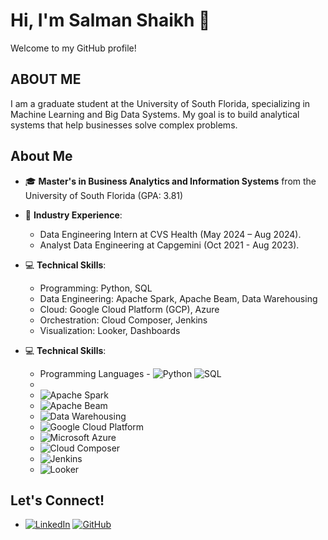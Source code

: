 # Hi, I'm Salman Shaikh 👋 
Welcome to my GitHub profile!

## ABOUT ME 
I am a graduate student at the University of South Florida, specializing in Machine Learning and Big Data Systems. My goal is to build analytical systems that help businesses solve complex problems.

## About Me

- 🎓 **Master's in Business Analytics and Information Systems** from the University of South Florida (GPA: 3.81)
- 💼 **Industry Experience**: 
  - Data Engineering Intern at CVS Health (May 2024 – Aug 2024).
  - Analyst Data Engineering at Capgemini (Oct 2021 - Aug 2023).
- 💻 **Technical Skills**: 
  - Programming: Python, SQL
  - Data Engineering: Apache Spark, Apache Beam, Data Warehousing
  - Cloud: Google Cloud Platform (GCP), Azure
  - Orchestration: Cloud Composer, Jenkins
  - Visualization: Looker, Dashboards

- 💻 **Technical Skills**:
  
  -  Programming Languages - ![Python](https://img.shields.io/badge/-Python-3776AB?logo=python&logoColor=white&style=flat) ![SQL](https://img.shields.io/badge/-SQL-003B57?logo=postgresql&logoColor=white&style=flat)
  - 
  - ![Apache Spark](https://img.shields.io/badge/-Apache%20Spark-E25A1C?logo=apachespark&logoColor=white&style=flat)
  - ![Apache Beam](https://img.shields.io/badge/-Apache%20Beam-F37A48?logo=apachebeam&logoColor=white&style=flat)
  - ![Data Warehousing](https://img.shields.io/badge/-Data%20Warehousing-1F305F?logo=databricks&logoColor=white&style=flat)
  - ![Google Cloud Platform](https://img.shields.io/badge/-Google%20Cloud-4285F4?logo=googlecloud&logoColor=white&style=flat)
  - ![Microsoft Azure](https://img.shields.io/badge/-Microsoft%20Azure-0078D4?logo=microsoftazure&logoColor=white&style=flat)
  - ![Cloud Composer](https://img.shields.io/badge/-Cloud%20Composer-34A853?logo=googlecloud&logoColor=white&style=flat)
  - ![Jenkins](https://img.shields.io/badge/-Jenkins-D24939?logo=jenkins&logoColor=white&style=flat)
  - ![Looker](https://img.shields.io/badge/-Looker-4285F4?logo=looker&logoColor=white&style=flat)


## Let's Connect!
- [![LinkedIn](https://img.shields.io/badge/-LinkedIn-0A66C2?logo=linkedin&logoColor=white&style=flat)](https://www.linkedin.com/in/salmanshaikh7)        [![GitHub](https://img.shields.io/badge/-GitHub-181717?logo=github&logoColor=white&style=flat)](https://github.com/salman-shaikh7)

